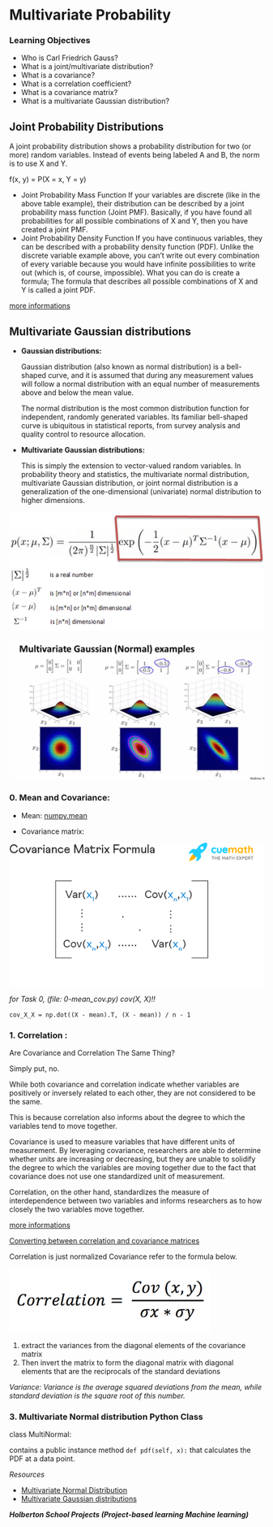 # **Multivariate Probability**

### **Learning Objectives**

* Who is Carl Friedrich Gauss?
* What is a joint/multivariate distribution?
* What is a covariance?
* What is a correlation coefficient?
* What is a covariance matrix?
* What is a multivariate Gaussian distribution?


## Joint Probability Distributions

A joint probability distribution shows a probability distribution for two (or more) random variables. Instead of events being labeled A and B, the norm is to use X and Y.

f(x, y) = P(X = x, Y = y)

* Joint Probability Mass Function
If your variables are discrete (like in the above table example), their distribution can be described by a joint probability mass function (Joint PMF). Basically, if you have found all probabilities for all possible combinations of X and Y, then you have created a joint PMF.
* Joint Probability Density Function
If you have continuous variables, they can be described with a probability density function (PDF). Unlike the discrete variable example above, you can’t write out every combination of every variable because you would have infinite possibilities to write out (which is, of course, impossible). What you can do is create a formula; The formula that describes all possible combinations of X and Y is called a joint PDF.

[more informations](https://www.statisticshowto.com/joint-probability-distribution/)

## Multivariate Gaussian distributions

* **Gaussian distributions:**

	Gaussian distribution (also known as normal distribution) is a bell-shaped curve, and it is assumed that during any measurement values will follow a normal distribution with an equal number of measurements above and below the mean value.

	The normal distribution is the most common distribution function for independent, randomly generated variables. Its familiar bell-shaped curve is ubiquitous in statistical reports, from survey analysis and quality control to resource allocation.


* **Multivariate Gaussian distributions:**

	This is simply the extension to vector-valued random variables.
	In probability theory and statistics, the multivariate normal distribution, multivariate Gaussian distribution, or joint normal distribution is a generalization of the one-dimensional (univariate) normal distribution to higher dimensions.

![multi_dis](./img/multi_dis.png)

![multi_dis_graph](./img/multi_dis_graph.png)

### **0. Mean and Covariance:**

* Mean:
[numpy.mean](https://numpy.org/doc/stable/reference/generated/numpy.mean.html)

* Covariance matrix:


![covariance-matrix-formula](./img/covar.png)


*for Task 0, (file: 0-mean_cov.py) cov(X, X)!!*

```
cov_X_X = np.dot((X - mean).T, (X - mean)) / n - 1
```

### **1. Correlation :**
Are Covariance and Correlation The Same Thing?

Simply put, no.

While both covariance and correlation indicate whether variables are positively or inversely related to each other, they are not considered to be the same.

This is because correlation also informs about the degree to which the variables tend to move together.

Covariance is used to measure variables that have different units of measurement. By leveraging covariance, researchers are able to determine whether units are increasing or decreasing, but they are unable to solidify the degree to which the variables are moving together due to the fact that covariance does not use one standardized unit of measurement.

Correlation, on the other hand, standardizes the measure of interdependence between two variables and informs researchers as to how closely the two variables move together.

[more informations](https://www.alchemer.com/resources/blog/variance-covariance-correlation/)



[Converting between correlation and covariance matrices](https://blogs.sas.com/content/iml/2010/12/10/converting-between-correlation-and-covariance-matrices.html)

Correlation is just normalized Covariance refer to the formula below.

![image](./img/corr.png)


1. extract the variances from the diagonal elements of the covariance matrix
2. Then invert the matrix to form the diagonal matrix with diagonal elements that are the reciprocals of the standard deviations

*Variance: Variance is the average squared deviations from the mean, while standard deviation is the square root of this number.*



### **3. Multivariate Normal distribution Python Class**


class MultiNormal:

contains a public instance method `def pdf(self, x):` that calculates the PDF at a data point.

*Resources*
* [ Multivariate Normal Distribution](https://online.stat.psu.edu/stat505/book/export/html/636)
* [Multivariate Gaussian distributions](https://www.youtube.com/watch?v=eho8xH3E6mE)


***Holberton School Projects (Project-based learning Machine learning)***
